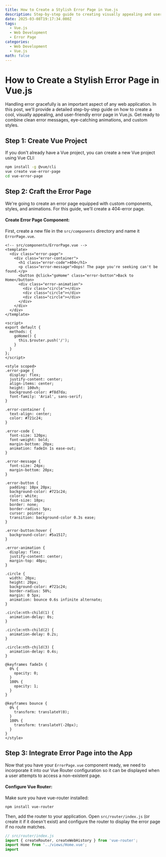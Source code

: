 ```yaml
---
title: How to Create a Stylish Error Page in Vue.js
description: Step-by-step guide to creating visually appealing and user-friendly error page in Vue.js
date: 2025-03-08T19:17:34.000Z
tags:
  - Vue.js
  - Web Development
  - Error Page
categories:
  - Web Development
  - Vue.js
math: false
---
```


# How to Create a Stylish Error Page in Vue.js

Handling error gracefully is an important aspect of any web application. In this post, we'll provide a detailed step-by-step guide on how to create a cool, visually appealing, and user-friendly error page in Vue.js. Get ready to combine clean error messages, eye-catching animations, and custom styles.

## Step 1: Create Vue Project

If you don't already have a Vue project, you can create a new Vue project using Vue CLI:

```bash
npm install -g @vue/cli
vue create vue-error-page
cd vue-error-page
```

## Step 2: Craft the Error Page

We're going to create an error page equipped with custom components, styles, and animations. For this guide, we'll create a 404-error page.

#### Create Error Page Component:

First, create a new file in the `src/components` directory and name it `ErrorPage.vue`.

```vue
<!-- src/components/ErrorPage.vue -->
<template>
  <div class="error-page">
    <div class="error-container">
      <h1 class="error-code">404</h1>
      <p class="error-message">Oops! The page you're seeking can't be found.</p>
      <button @click="goHome" class="error-button">Back to Home</button>
      <div class="error-animation">
        <div class="circle"></div>
        <div class="circle"></div>
        <div class="circle"></div>
      </div>
    </div>
  </div>
</template>

<script>
export default {
  methods: {
    goHome() {
      this.$router.push('/');
    }
  }
};
</script>

<style scoped>
.error-page {
  display: flex;
  justify-content: center;
  align-items: center;
  height: 100vh;
  background-color: #f8d7da;
  font-family: 'Arial', sans-serif;
}

.error-container {
  text-align: center;
  color: #721c24;
}

.error-code {
  font-size: 120px;
  font-weight: bold;
  margin-bottom: 20px;
  animation: fadeIn 1s ease-out;
}

.error-message {
  font-size: 24px;
  margin-bottom: 20px;
}

.error-button {
  padding: 10px 20px;
  background-color: #721c24;
  color: white;
  font-size: 18px;
  border: none;
  border-radius: 5px;
  cursor: pointer;
  transition: background-color 0.3s ease;
}

.error-button:hover {
  background-color: #5a1517;
}

.error-animation {
  display: flex;
  justify-content: center;
  margin-top: 40px;
}

.circle {
  width: 20px;
  height: 20px;
  background-color: #721c24;
  border-radius: 50%;
  margin: 0 5px;
  animation: bounce 0.6s infinite alternate;
}

.circle:nth-child(1) {
  animation-delay: 0s;
}

.circle:nth-child(2) {
  animation-delay: 0.2s;
}

.circle:nth-child(3) {
  animation-delay: 0.4s;
}

@keyframes fadeIn {
  0% {
    opacity: 0;
  }
  100% {
    opacity: 1;
  }
}

@keyframes bounce {
  0% {
    transform: translateY(0);
  }
  100% {
    transform: translateY(-20px);
  }
}
</style>
```

## Step 3: Integrate Error Page into the App

Now that you have your `ErrorPage.vue` component ready, we need to incorporate it into our Vue Router configuration so it can be displayed when a user attempts to access a non-existent page.

#### Configure Vue Router:

Make sure you have vue-router installed:

```bash
npm install vue-router
```

Then, add the router to your application. Open `src/router/index.js` (or create it if it doesn't exist) and configure the router to display the error page if no route matches.

```javascript
// src/router/index.js
import { createRouter, createWebHistory } from 'vue-router';
import Home from '../views/Home.vue';
import
